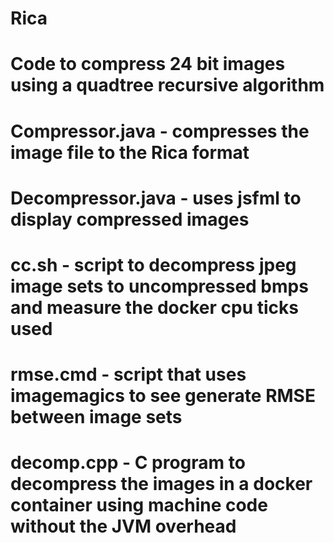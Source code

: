 # Rica
# 
#
# Code to compress 24 bit images using a quadtree recursive algorithm
# Compressor.java  - compresses the image file to the Rica format
# Decompressor.java - uses jsfml to display compressed images
# cc.sh - script to decompress jpeg image sets to uncompressed bmps and measure the docker cpu ticks used
# rmse.cmd - script that uses imagemagics to see generate RMSE between image sets
# decomp.cpp - C program to decompress the images in a docker container using machine code without the JVM overhead
#
#
#

